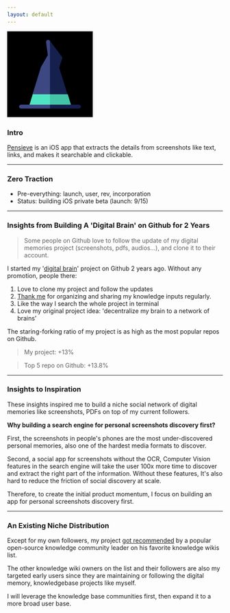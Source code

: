 ```yaml
---
layout: default
---
```


<img src="images/pensieve.png" alt="sample image" width="200" height="200">


### Intro

[Pensieve](http://ios.pensieves.co/) is an iOS app that extracts the details from screenshots like text, links, and makes it searchable and clickable. 


---

### Zero Traction

- Pre-everything: launch, user, rev, incorporation
- Status: building iOS private beta (launch: 9/15)

---


### Insights from Building A 'Digital Brain' on Github for 2 Years 

> Some people on Github love to follow the update of my digital memories project (screenshots, pdfs, audios...), and clone it to their account.


I started my '[digital brain](https://github.com/allenleein/knowledge-base)' project on Github 2 years ago. Without any promotion, people there:

1. Love to clone my project and follow the updates
2. [Thank me](https://imgur.com/a/PiVlCoW) for organizing and sharing my knowledge inputs regularly.
3. Like the way I search the whole project in terminal
3. Love my original project idea: 'decentralize my brain to a network of brains’

The staring-forking ratio of my project is as high as the most popular repos on Github.
  
> My project: +13%

> Top 5 repo on Github: +13.8%

---

### Insights to Inspiration

These insights inspired me to build a niche social network of digital memories like screenshots, PDFs on top of my current followers.  

**Why building a search engine for personal screenshots discovery first?**

First, the screenshots in people's phones are the most under-discovered personal memories, also one of the hardest media formats to discover. 

Second, a social app for screenshots without the OCR, Computer Vision features in the search engine will take the user 100x more time to discover and extract the right part of the information. Without these features, It's also hard to reduce the friction of social discovery at scale.

Therefore, to create the initial product momentum, I focus on building an app for personal screenshots discovery first. 

---

### An Existing Niche Distribution

Except for my own followers, my project [got recommended](https://wiki.nikitavoloboev.xyz/other/wiki-workflow#similar-wikis-i-liked) by a popular open-source knowledge community leader on his favorite knowledge wikis list.

The other knowledge wiki owners on the list and their followers are also my targeted early users since they are maintaining or following the digital memory, knowledgebase projects like myself. 

I will leverage the knowledge base communities first, then expand it to a more broad user base. 







